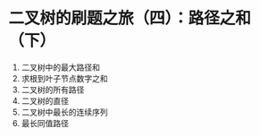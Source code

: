 # 二叉树的刷题之旅（四）：路径之和（下）

1. 二叉树中的最大路径和   
2. 求根到叶子节点数字之和   
3. 二叉树的所有路径    
4. 二叉树的直径   
5. 二叉树中最长的连续序列     
6. 最长同值路径   

